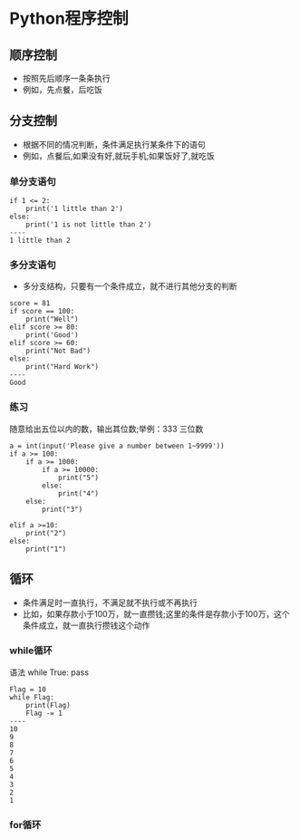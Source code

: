 # Python程序控制

## 顺序控制
- 按照先后顺序一条条执行
- 例如，先点餐，后吃饭



## 分支控制
- 根据不同的情况判断，条件满足执行某条件下的语句
- 例如，点餐后,如果没有好,就玩手机;如果饭好了,就吃饭

### 单分支语句

```
if 1 <= 2:
    print('1 little than 2')
else:
    print('1 is not little than 2')
----        
1 little than 2
```

### 多分支语句
- 多分支结构，只要有一个条件成立，就不进行其他分支的判断

```
score = 81
if score == 100:
    print("Well")
elif score >= 80:
    print('Good')
elif score >= 60:
    print("Not Bad")
else:
    print("Hard Work")
----
Good
```

### 练习
随意给出五位以内的数，输出其位数;举例：333 三位数

```
a = int(input('Please give a number between 1~9999'))
if a >= 100:
    if a >= 1000:
        if a >= 10000:
            print("5")
        else:
            print("4")
    else:
        print("3")

elif a >=10:
    print("2")
else:
    print("1")
```


## 循环
- 条件满足时一直执行，不满足就不执行或不再执行
- 比如，如果存款小于100万，就一直攒钱;这里的条件是存款小于100万，这个条件成立，就一直执行攒钱这个动作

### while循环
语法
while True:
    pass

```
Flag = 10
while Flag:
    print(Flag)
    Flag -= 1
----
10
9
8
7
6
5
4
3
2
1
```


### for循环
